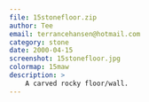 ```yaml
---
file: 15stonefloor.zip
author: Tee
email: terrancehansen@hotmail.com
category: stone
date: 2000-04-15
screenshot: 15stonefloor.jpg
colormap: 15maw
description: >
    A carved rocky floor/wall.
---
```

